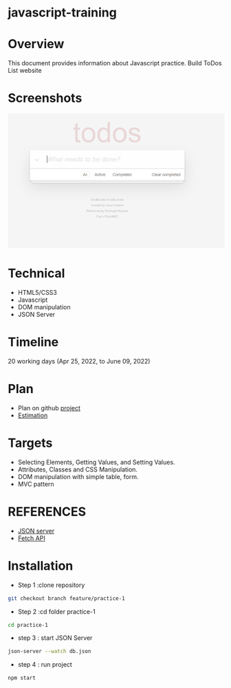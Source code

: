 # javascript-training

# Overview
This document provides information about Javascript practice. Build ToDos List website

# Screenshots
![Screenshot](./src/assets/image/todo.png)

# Technical
- HTML5/CSS3
- Javascript
- DOM manipulation
- JSON Server

# Timeline		
20 working days (Apr 25, 2022, to June 09, 2022)

# Plan
- Plan on github [project](https://github.com/Thaoha11/javascript-training/projects/1)
- [Estimation](https://docs.google.com/document/d/1K8svZLWJDcqze2Bgd8Tdpe5QSXnK2s2J/edit)

# Targets
- Selecting Elements, Getting Values, and Setting Values.
- Attributes, Classes and CSS Manipulation.
- DOM manipulation with simple table, form.
- MVC pattern

# REFERENCES
- [JSON server](https://github.com/typicode/json-server)
- [Fetch API](https://developer.mozilla.org/en-US/docs/Web/API/Fetch_API/Using_Fetch)

# Installation
- Step 1 :clone repository
```bash
git checkout branch feature/practice-1
```
- Step 2 :cd folder practice-1
```bash
cd practice-1
```
- step 3 : start JSON Server
```bash
json-server --watch db.json
```
- step 4 : run project
```bash
npm start
```
